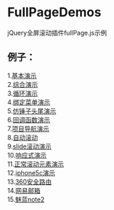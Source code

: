 # FullPageDemos
jQuery全屏滚动插件fullPage.js示例  

例子：  
---------------  
1.[基本演示](http://qingyunwhu.github.io/FullPageDemos/)  
2.[综合演示](http://qingyunwhu.github.io/FullPageDemos/test0)  
3.[循环演示](http://qingyunwhu.github.io/FullPageDemos/test1)  
4.[绑定菜单演示](http://qingyunwhu.github.io/FullPageDemos/test2)  
5.[仿锤子头尾演示](http://qingyunwhu.github.io/FullPageDemos/test3)  
6.[回调函数演示](http://qingyunwhu.github.io/FullPageDemos/test4)  
7.[项目导航演示](http://qingyunwhu.github.io/FullPageDemos/test5)  
8.[自动滚动](http://qingyunwhu.github.io/FullPageDemos/test6)  
9.[slide滚动演示](http://qingyunwhu.github.io/FullPageDemos/test7)  
10.[响应式演示](http://qingyunwhu.github.io/FullPageDemos/test8)  
11.[正常滚动元素演示](http://qingyunwhu.github.io/FullPageDemos/test9)  
12.[iphone5c演示](http://qingyunwhu.github.io/FullPageDemos/test10)  
13.[360安全路由](http://qingyunwhu.github.io/FullPageDemos/test11)  
14.[网易邮箱](http://qingyunwhu.github.io/FullPageDemos/test12)  
15.[魅蓝note2](http://qingyunwhu.github.io/FullPageDemos/test13)  
